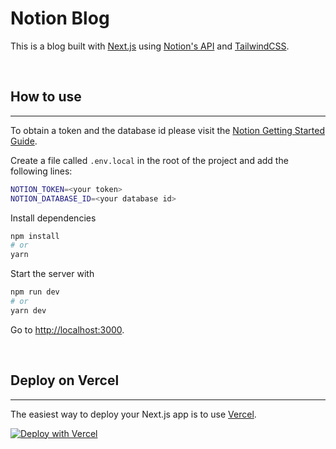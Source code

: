 # Notion Blog

This is a blog built with [Next.js](https://nextjs.org) using [Notion's API](https://developers.notion.com/) and [TailwindCSS](https://tailwdindcss.com).

<br>

## How to use
<hr>

To obtain a token and the database id please visit the [Notion Getting Started Guide](https://developers.notion.com/docs/getting-started).

Create a file called `.env.local` in the root of the project and add the following lines: 

```bash
NOTION_TOKEN=<your token>
NOTION_DATABASE_ID=<your database id>
````

Install dependencies

```bash
npm install
# or
yarn
```

Start the server with 

```bash
npm run dev
# or
yarn dev
```

Go to [http://localhost:3000](http://localhost:3000).

<br>

## Deploy on Vercel
<hr>

The easiest way to deploy your Next.js app is to use [Vercel](https://vercel.com/).


[![Deploy with Vercel](https://vercel.com/button)](https://vercel.com/new/clone?repository-url=https%3A%2F%2Fgithub.com%2Fminime89-maker%2Fnext.js-notion-blog&env=NOTION_API_KEY,NOTION_DATABASE_ID&envDescription=Notion%20Api%20Key%20and%20Notion%20Database%20Id%20is%20required&envLink=https%3A%2F%2Fwww.notion.so%2Fmy-integrations&demo-title=Blog&demo-description=A%20blog%20example%20using%20Next.js%20and%20Notion%20api&demo-url=https%3A%2F%2Fnext-js-notion-blog.vercel.app%2F&demo-image=https%3A%2F%2Fuser-images.githubusercontent.com%2F77694499%2F139641140-b61b5d2a-cb9c-45ed-988f-f18eed400003.png)